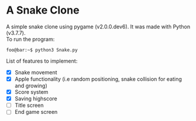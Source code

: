 # A Snake Clone
A simple snake clone using pygame (v2.0.0.dev6). It was made with Python (v3.7.7).  
To run the program:
```console
foo@bar:~$ python3 Snake.py
```

List of features to implement:
- [x] Snake movement
- [x] Apple functionality (i.e random positioning, snake collision for eating and growing)
- [x] Score system
- [x] Saving highscore
- [ ] Title screen
- [ ] End game screen
